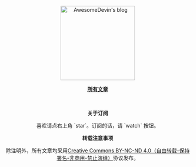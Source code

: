 <p align="center">
  <a href="https://github.com/AwesomeDevin/blog">
  <img width="202" alt="AwesomeDevin's blog" >
  </a>
</p>

<p align="center">
<a href="https://github.com/AwesomeDevin/blog/issues"><b>所有文章</b></a>
</p>

<br/>

<p align="center"><b>关于订阅</b></p>

<p align="center">喜欢请点右上角 `star`。订阅的话，请 `watch` 按钮。</p>

<p align="center"><b>转载注意事项</b></p>

<p align="center">除注明外，所有文章均采用<a href="http://creativecommons.org/licenses/by-nc-nd/4.0/deed.zh">Creative Commons BY-NC-ND 4.0（自由转载-保持署名-非商用-禁止演绎）</a>协议发布。</p>

